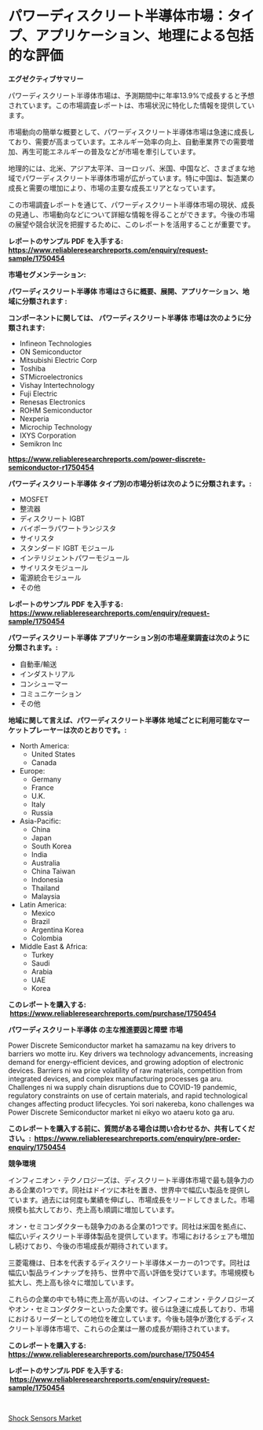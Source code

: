 <p><h1>パワーディスクリート半導体市場：タイプ、アプリケーション、地理による包括的な評価</h1></p><p><strong>エグゼクティブサマリー</strong></p>
<p><p>パワーディスクリート半導体市場は、予測期間中に年率13.9%で成長すると予想されています。この市場調査レポートは、市場状況に特化した情報を提供しています。</p><p>市場動向の簡単な概要として、パワーディスクリート半導体市場は急速に成長しており、需要が高まっています。エネルギー効率の向上、自動車業界での需要増加、再生可能エネルギーの普及などが市場を牽引しています。</p><p>地理的には、北米、アジア太平洋、ヨーロッパ、米国、中国など、さまざまな地域でパワーディスクリート半導体市場が広がっています。特に中国は、製造業の成長と需要の増加により、市場の主要な成長エリアとなっています。</p><p>この市場調査レポートを通じて、パワーディスクリート半導体市場の現状、成長の見通し、市場動向などについて詳細な情報を得ることができます。今後の市場の展望や競合状況を把握するために、このレポートを活用することが重要です。</p></p>
<p><strong>レポートのサンプル PDF を入手する: <a href="https://www.reliableresearchreports.com/enquiry/request-sample/1750454">https://www.reliableresearchreports.com/enquiry/request-sample/1750454</a></strong></p>
<p><strong>市場セグメンテーション:</strong></p>
<p><strong> パワーディスクリート半導体 市場はさらに概要、展開、アプリケーション、地域に分類されます :</strong></p>
<p><strong>コンポーネントに関しては、 パワーディスクリート半導体 市場は次のように分類されます: &nbsp;</strong></p>
<p><ul><li>Infineon Technologies</li><li>ON Semiconductor</li><li>Mitsubishi Electric Corp</li><li>Toshiba</li><li>STMicroelectronics</li><li>Vishay Intertechnology</li><li>Fuji Electric</li><li>Renesas Electronics</li><li>ROHM Semiconductor</li><li>Nexperia</li><li>Microchip Technology</li><li>IXYS Corporation</li><li>Semikron Inc</li></ul></p>
<p><strong><a href="https://www.reliableresearchreports.com/power-discrete-semiconductor-r1750454">https://www.reliableresearchreports.com/power-discrete-semiconductor-r1750454</a></strong></p>
<p><strong> パワーディスクリート半導体 タイプ別の市場分析は次のように分類されます。:</strong></p>
<p><ul><li>MOSFET</li><li>整流器</li><li>ディスクリート IGBT</li><li>バイポーラパワートランジスタ</li><li>サイリスタ</li><li>スタンダード IGBT モジュール</li><li>インテリジェントパワーモジュール</li><li>サイリスタモジュール</li><li>電源統合モジュール</li><li>その他</li></ul></p>
<p><strong>レポートのサンプル PDF を入手する: &nbsp;<a href="https://www.reliableresearchreports.com/enquiry/request-sample/1750454">https://www.reliableresearchreports.com/enquiry/request-sample/1750454</a></strong></p>
<p><strong> パワーディスクリート半導体 アプリケーション別の市場産業調査は次のように分類されます。:</strong></p>
<p><ul><li>自動車/輸送</li><li>インダストリアル</li><li>コンシューマー</li><li>コミュニケーション</li><li>その他</li></ul></p>
<p><strong>地域に関して言えば、パワーディスクリート半導体 地域ごとに利用可能なマーケットプレーヤーは次のとおりです。:</strong></p>
<p><ul>
    <li>
        North America:
        <ul>
            <li>United States</li>
            <li>Canada</li>
        </ul>
    </li>
    <li>
        Europe:
        <ul>
            <li>Germany</li>
            <li>France</li>
            <li>U.K.</li>
            <li>Italy</li>
            <li>Russia</li>
        </ul>
    </li>
    <li>
        Asia-Pacific:
        <ul>
            <li>China</li>
            <li>Japan</li>
            <li>South Korea</li>
            <li>India</li>
            <li>Australia</li>
            <li>China Taiwan</li>
            <li>Indonesia</li>
            <li>Thailand</li>
            <li>Malaysia</li>
        </ul>
    </li>
    <li>
        Latin America:
        <ul>
            <li>Mexico</li>
            <li>Brazil</li>
            <li>Argentina Korea</li>
            <li>Colombia</li>
        </ul>
    </li>
    <li>
        Middle East & Africa:
        <ul>
            <li>Turkey</li>
            <li>Saudi</li>
            <li>Arabia</li>
            <li>UAE</li>
            <li>Korea</li>
        </ul>
    </li>
    </ul></p>
<p><strong>このレポートを購入する: &nbsp;<a href="https://www.reliableresearchreports.com/purchase/1750454">https://www.reliableresearchreports.com/purchase/1750454</a></strong></p>
<p><strong>パワーディスクリート半導体 の主な推進要因と障壁 市場</strong></p>
<p><p>Power Discrete Semiconductor market ha samazamu na key drivers to barriers wo motte iru. Key drivers wa technology advancements, increasing demand for energy-efficient devices, and growing adoption of electronic devices. Barriers ni wa price volatility of raw materials, competition from integrated devices, and complex manufacturing processes ga aru. Challenges ni wa supply chain disruptions due to COVID-19 pandemic, regulatory constraints on use of certain materials, and rapid technological changes affecting product lifecycles. Yoi sori nakereba, kono challenges wa Power Discrete Semiconductor market ni eikyo wo ataeru koto ga aru.</p></p>
<p><strong>このレポートを購入する前に、質問がある場合は問い合わせるか、共有してください。:&nbsp; <a href="https://www.reliableresearchreports.com/enquiry/pre-order-enquiry/1750454">https://www.reliableresearchreports.com/enquiry/pre-order-enquiry/1750454</a></strong></p>
<p><strong>競争環境</strong></p>
<p><p>インフィニオン・テクノロジーズは、ディスクリート半導体市場で最も競争力のある企業の1つです。同社はドイツに本社を置き、世界中で幅広い製品を提供しています。過去には何度も業績を伸ばし、市場成長をリードしてきました。市場規模も拡大しており、売上高も順調に増加しています。</p><p>オン・セミコンダクターも競争力のある企業の1つです。同社は米国を拠点に、幅広いディスクリート半導体製品を提供しています。市場におけるシェアも増加し続けており、今後の市場成長が期待されています。</p><p>三菱電機は、日本を代表するディスクリート半導体メーカーの1つです。同社は幅広い製品ラインナップを持ち、世界中で高い評価を受けています。市場規模も拡大し、売上高も徐々に増加しています。</p><p>これらの企業の中でも特に売上高が高いのは、インフィニオン・テクノロジーズやオン・セミコンダクターといった企業です。彼らは急速に成長しており、市場におけるリーダーとしての地位を確立しています。今後も競争が激化するディスクリート半導体市場で、これらの企業は一層の成長が期待されています。</p></p>
<p><strong>このレポートを購入する: &nbsp; <a href="https://www.reliableresearchreports.com/purchase/1750454">https://www.reliableresearchreports.com/purchase/1750454</a></strong></p>
<p><strong>レポートのサンプル PDF を入手する: &nbsp;<a href="https://www.reliableresearchreports.com/enquiry/request-sample/1750454">https://www.reliableresearchreports.com/enquiry/request-sample/1750454</a></strong><strong></strong></p>
<p>&nbsp;</p>
<p><p><a href="https://flame-sidecar-702.notion.site/Shock-Sensors-Market-Size-Market-Outlook-and-Market-Forecast-2024-to-2031-06af102a5b9b4075a4d0c1b056fd6b2c">Shock Sensors Market</a></p></p>